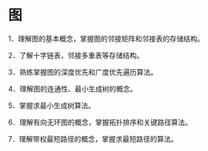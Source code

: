 # 图

1．理解图的基本概念，掌握图的邻接矩阵和邻接表的存储结构。

2．了解十字链表，邻接多重表等存储结构。

3．熟练掌握图的深度优先和广度优先遍历算法。

4．理解图的连通性、最小生成树的概念。

5．掌握求最小生成树算法。

6．理解有向无环图的概念，掌握拓扑排序和关键路径算法。

7．理解带权最短路径的概念，掌握求最短路径的算法。